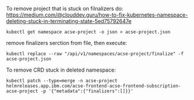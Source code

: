 To remove project that is stuck on filnalizers do:
https://medium.com/@clouddev.guru/how-to-fix-kubernetes-namespace-deleting-stuck-in-terminating-state-5ed75792647e

```
kubectl get namespace acse-project -o json > acse-project.json
```
remove finalizers serction from file, then execute:

```
kubectl replace --raw "/api/v1/namespaces/acse-project/finalize" -f acse-project.json
```

To remove CRD stuck in deleted namespace:
```
kubectl patch --type=merge -n acse-project helmreleases.app.ibm.com/acse-frontend-acse-frontend-subscription-acse-project -p '{"metadata":{"finalizers":[]}}'
```
